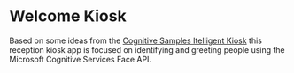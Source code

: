 # Welcome Kiosk

Based on some ideas from the [Cognitive Samples Itelligent Kiosk](https://github.com/Microsoft/Cognitive-Samples-IntelligentKiosk) this reception kiosk app is focused on identifying and greeting people using the Microsoft Cognitive Services Face API.
